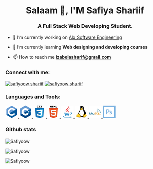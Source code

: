 <h1 align="center">Salaam 👋, I'M Safiya Shariif</h1>
<h3 align="center">A Full Stack Web Developing Student.</h3>

- 🔭 I’m currently working on [Alx Software Engineering](https://www.alxafrica.com/software-engineering-2022)

- 🌱 I’m currently learning **Web designing and developing courses**

- 📫 How to reach me **izabelasharif@gmail.com**

<h3 align="left">Connect with me:</h3>
<p align="left">
<a href="https://twitter.com/safiyoow shariif" target="blank"><img align="center" src="https://raw.githubusercontent.com/rahuldkjain/github-profile-readme-generator/master/src/images/icons/Social/twitter.svg" alt="safiyoow shariif" height="30" width="40" /></a>
<a href="https://instagram.com/safiyoow shariif" target="blank"><img align="center" src="https://raw.githubusercontent.com/rahuldkjain/github-profile-readme-generator/master/src/images/icons/Social/instagram.svg" alt="safiyoow shariif" height="30" width="40" /></a>
</p>

<h3 align="left">Languages and Tools:</h3>
<p align="left"> <a href="https://www.cprogramming.com/" target="_blank" rel="noreferrer"> <img src="https://raw.githubusercontent.com/devicons/devicon/master/icons/c/c-original.svg" alt="c" width="40" height="40"/> </a> <a href="https://www.w3schools.com/cpp/" target="_blank" rel="noreferrer"> <img src="https://raw.githubusercontent.com/devicons/devicon/master/icons/cplusplus/cplusplus-original.svg" alt="cplusplus" width="40" height="40"/> </a> <a href="https://www.w3schools.com/css/" target="_blank" rel="noreferrer"> <img src="https://raw.githubusercontent.com/devicons/devicon/master/icons/css3/css3-original-wordmark.svg" alt="css3" width="40" height="40"/> </a> <a href="https://www.w3.org/html/" target="_blank" rel="noreferrer"> <img src="https://raw.githubusercontent.com/devicons/devicon/master/icons/html5/html5-original-wordmark.svg" alt="html5" width="40" height="40"/> </a> <a href="https://www.java.com" target="_blank" rel="noreferrer"> <img src="https://raw.githubusercontent.com/devicons/devicon/master/icons/java/java-original.svg" alt="java" width="40" height="40"/> </a> <a href="https://www.linux.org/" target="_blank" rel="noreferrer"> <img src="https://raw.githubusercontent.com/devicons/devicon/master/icons/linux/linux-original.svg" alt="linux" width="40" height="40"/> </a> <a href="https://www.mysql.com/" target="_blank" rel="noreferrer"> <img src="https://raw.githubusercontent.com/devicons/devicon/master/icons/mysql/mysql-original-wordmark.svg" alt="mysql" width="40" height="40"/> </a> <a href="https://www.photoshop.com/en" target="_blank" rel="noreferrer"> <img src="https://raw.githubusercontent.com/devicons/devicon/master/icons/photoshop/photoshop-line.svg" alt="photoshop" width="40" height="40"/> </a> 

 ### Github stats
 
   
<p><img align="center" src="https://github-readme-stats.vercel.app/api?username=Safiyoow&show_icons=true&locale=en" alt="Safiyoow"</p> 
<p ><img align="center" src="https://github-readme-streak-stats.herokuapp.com/?user=Safiyoow&" alt="Safiyoow"</p>
 
 <p><img align="left" src="https://github-readme-stats.vercel.app/api/top-langs?username=Safiyoow&show_icons=true&locale=en&layout=compact&theme=tokyolight" alt="Safiyoow" width="500" /></p>
